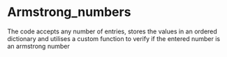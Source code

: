 # Armstrong_numbers
The code accepts any number of entries, stores the values in an ordered dictionary and utilises a custom function to verify if the entered number is an armstrong number
